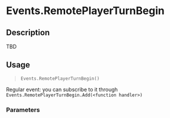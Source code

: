# Events.RemotePlayerTurnBegin
## Description
TBD

## Usage
> `Events.RemotePlayerTurnBegin()`

Regular event: you can subscribe to it through `Events.RemotePlayerTurnBegin.Add(<function handler>)`

### Parameters
